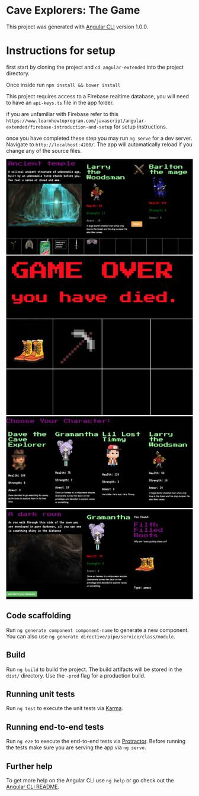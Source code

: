 # Cave Explorers: The Game

This project was generated with [Angular CLI](https://github.com/angular/angular-cli) version 1.0.0.

# Instructions for setup

first start by cloning the project and `cd angular-extended` into the project directory.

Once inside run  `npm install && bower install`

This project requires access to a Firebase realtime database, you will need to have an `api-keys.ts` file in the app folder.

if you are unfamiliar with Firebase refer to this `https://www.learnhowtoprogram.com/javascript/angular-extended/firebase-introduction-and-setup` for setup instructions.

once you have completed these step you may run `ng serve` for a dev server. Navigate to `http://localhost:4200/`. The app will automatically reload if you change any of the source files.

![alt text](img/screen1.png)
![alt text](img/screen2.png)
![alt text](img/screen3.png)
![alt text](img/screen4.png)

## Code scaffolding

Run `ng generate component component-name` to generate a new component. You can also use `ng generate directive/pipe/service/class/module`.

## Build

Run `ng build` to build the project. The build artifacts will be stored in the `dist/` directory. Use the `-prod` flag for a production build.

## Running unit tests

Run `ng test` to execute the unit tests via [Karma](https://karma-runner.github.io).

## Running end-to-end tests

Run `ng e2e` to execute the end-to-end tests via [Protractor](http://www.protractortest.org/).
Before running the tests make sure you are serving the app via `ng serve`.

## Further help

To get more help on the Angular CLI use `ng help` or go check out the [Angular CLI README](https://github.com/angular/angular-cli/blob/master/README.md).
